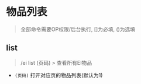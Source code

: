 # 物品列表

> 全部命令需要OP权限/后台执行, []为必填, ()为选填

## list

> /ei list (页码) > 查看所有EI物品

* `(页码)` 打开对应页的物品列表(默认为1)
